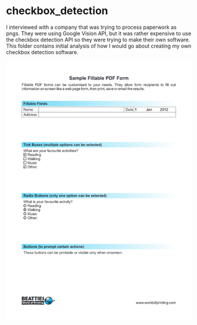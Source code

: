 # checkbox_detection

I interviewed with a company that was trying to process paperwork as pngs. They were using Google Vision API, but it was rather expensive to use the checkbox detection API so they were trying to make their own software. This folder contains initial analysis of how I would go about creating my own checkbox detection software.

![alt text](https://github.com/Kwintonium/checkbox_detection/blob/main/test.png)
